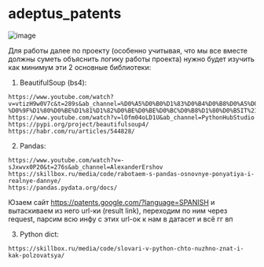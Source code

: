 # adeptus_patents
![image](https://github.com/user-attachments/assets/6e46b1a8-e84a-4960-9bbe-0854945df6e9)


Для работы далее по проекту (особенно учитывая, что мы все вместе должны суметь объяснить логику работы проекта) нужно будет изучить как минимум эти 2 основные библиотеки:

  1) BeautifulSoup (bs4):
   
    https://www.youtube.com/watch?v=vtizH9w0V7c&t=289s&ab_channel=%D0%A5%D0%B0%D1%83%D0%B4%D0%B8%D0%A5%D0%BE%E2%84%A2-%D0%9F%D1%80%D0%BE%D1%81%D1%82%D0%BE%D0%BE%D0%BC%D0%B8%D1%80%D0%B5IT%21
    https://www.youtube.com/watch?v=lOfm04oLD1U&ab_channel=PythonHubStudio
    https://pypi.org/project/beautifulsoup4/
    https://habr.com/ru/articles/544828/

  2) Pandas:
   
    https://www.youtube.com/watch?v=-sJxwvx0P20&t=276s&ab_channel=AlexanderErshov
    https://skillbox.ru/media/code/rabotaem-s-pandas-osnovnye-ponyatiya-i-realnye-dannye/
    https://pandas.pydata.org/docs/

Юзаем сайт https://patents.google.com/?language=SPANISH и вытаскиваем из него url-ки (result link), переходим по ним через request, парсим всю инфу с этих url-ок к нам в датасет и всё гг вп

  3) Python dict:
   
    https://skillbox.ru/media/code/slovari-v-python-chto-nuzhno-znat-i-kak-polzovatsya/